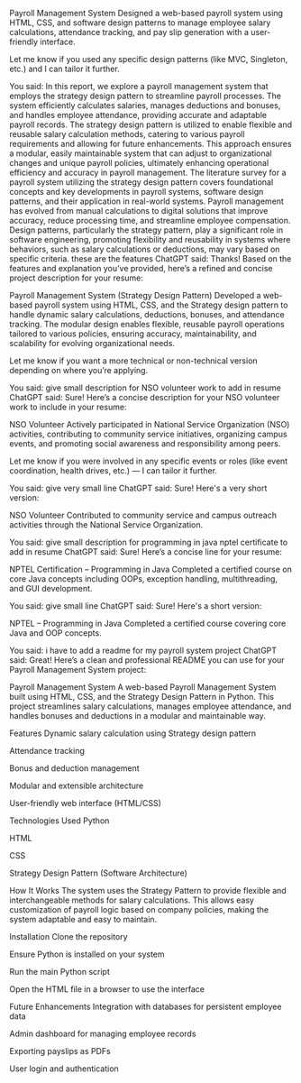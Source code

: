 Payroll Management System
Designed a web-based payroll system using HTML, CSS, and software design patterns to manage employee salary calculations, attendance tracking, and pay slip generation with a user-friendly interface.

Let me know if you used any specific design patterns (like MVC, Singleton, etc.) and I can tailor it further.

You said:
In this report, we explore a payroll management system that employs the strategy design pattern to streamline payroll processes. The system efficiently calculates salaries, manages deductions and bonuses, and handles employee attendance, providing accurate and adaptable payroll records. The strategy design pattern is utilized to enable flexible and reusable salary calculation methods, catering to various payroll requirements and allowing for future enhancements. This approach ensures a modular, easily maintainable system that can adjust to organizational changes and unique payroll policies, ultimately enhancing operational efficiency and accuracy in payroll management.
The literature survey for a payroll system utilizing the strategy design pattern covers foundational concepts and key developments in payroll systems, software design patterns, and their application in real-world systems. Payroll management has evolved from manual calculations to digital solutions that improve accuracy, reduce processing time, and streamline employee compensation. Design patterns, particularly the strategy pattern, play a significant role in software engineering, promoting flexibility and reusability in systems where behaviors, such as salary calculations or deductions, may vary based on specific criteria.
these are the features
ChatGPT said:
Thanks! Based on the features and explanation you’ve provided, here’s a refined and concise project description for your resume:

Payroll Management System (Strategy Design Pattern)
Developed a web-based payroll system using HTML, CSS, and the Strategy design pattern to handle dynamic salary calculations, deductions, bonuses, and attendance tracking. The modular design enables flexible, reusable payroll operations tailored to various policies, ensuring accuracy, maintainability, and scalability for evolving organizational needs.

Let me know if you want a more technical or non-technical version depending on where you’re applying.

You said:
give small description for NSO volunteer work to add in resume
ChatGPT said:
Sure! Here’s a concise description for your NSO volunteer work to include in your resume:

NSO Volunteer
Actively participated in National Service Organization (NSO) activities, contributing to community service initiatives, organizing campus events, and promoting social awareness and responsibility among peers.

Let me know if you were involved in any specific events or roles (like event coordination, health drives, etc.) — I can tailor it further.

You said:
give very small line
ChatGPT said:
Sure! Here's a very short version:

NSO Volunteer
Contributed to community service and campus outreach activities through the National Service Organization.

You said:
give small description for programming in java nptel certificate to add in resume
ChatGPT said:
Sure! Here’s a concise line for your resume:

NPTEL Certification – Programming in Java
Completed a certified course on core Java concepts including OOPs, exception handling, multithreading, and GUI development.

You said:
give small line
ChatGPT said:
Sure! Here's a short version:

NPTEL – Programming in Java
Completed a certified course covering core Java and OOP concepts.

You said:
i have to add a readme for my payroll system project
ChatGPT said:
Great! Here’s a clean and professional README you can use for your Payroll Management System project:

Payroll Management System
A web-based Payroll Management System built using HTML, CSS, and the Strategy Design Pattern in Python. This project streamlines salary calculations, manages employee attendance, and handles bonuses and deductions in a modular and maintainable way.

Features
Dynamic salary calculation using Strategy design pattern

Attendance tracking

Bonus and deduction management

Modular and extensible architecture

User-friendly web interface (HTML/CSS)

Technologies Used
Python

HTML

CSS

Strategy Design Pattern (Software Architecture)

How It Works
The system uses the Strategy Pattern to provide flexible and interchangeable methods for salary calculations. This allows easy customization of payroll logic based on company policies, making the system adaptable and easy to maintain.

Installation
Clone the repository

Ensure Python is installed on your system

Run the main Python script

Open the HTML file in a browser to use the interface

Future Enhancements
Integration with databases for persistent employee data

Admin dashboard for managing employee records

Exporting payslips as PDFs

User login and authentication

